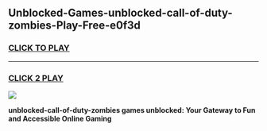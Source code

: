 
## Unblocked-Games-unblocked-call-of-duty-zombies-Play-Free-e0f3d
<h3>
<a href="https://premium76.site?title=unblocked-call-of-duty-zombies&ref=12A">CLICK TO PLAY</a></h3>
<hr>

<h3>
<a href="https://premium76.site?title=unblocked-call-of-duty-zombies&ref=12A">CLICK 2 PLAY</a>
  
</h3>

<a href="https://premium76.site?title=unblocked-call-of-duty-zombies&ref=12A"><img src="https://clearcache.store/games.png"></a>


**unblocked-call-of-duty-zombies games unblocked: Your Gateway to Fun and Accessible Online Gaming**
